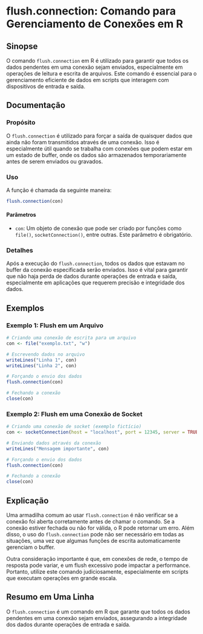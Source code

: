 <!--
Meta Description: # flush.connection: Comando para Gerenciamento de Conexões em R ## Sinopse O comando `flush.connection` em R é utilizado para garantir que todos os da...
Meta Keywords: flush, que, dados, conexão, con
-->

# flush.connection: Comando para Gerenciamento de Conexões em R

## Sinopse
O comando `flush.connection` em R é utilizado para garantir que todos os dados pendentes em uma conexão sejam enviados, especialmente em operações de leitura e escrita de arquivos. Este comando é essencial para o gerenciamento eficiente de dados em scripts que interagem com dispositivos de entrada e saída.

## Documentação
### Propósito
O `flush.connection` é utilizado para forçar a saída de quaisquer dados que ainda não foram transmitidos através de uma conexão. Isso é especialmente útil quando se trabalha com conexões que podem estar em um estado de buffer, onde os dados são armazenados temporariamente antes de serem enviados ou gravados.

### Uso
A função é chamada da seguinte maneira:

```R
flush.connection(con)
```

#### Parâmetros
- `con`: Um objeto de conexão que pode ser criado por funções como `file()`, `socketConnection()`, entre outras. Este parâmetro é obrigatório.

### Detalhes
Após a execução do `flush.connection`, todos os dados que estavam no buffer da conexão especificada serão enviados. Isso é vital para garantir que não haja perda de dados durante operações de entrada e saída, especialmente em aplicações que requerem precisão e integridade dos dados.

## Exemplos
### Exemplo 1: Flush em um Arquivo
```R
# Criando uma conexão de escrita para um arquivo
con <- file("exemplo.txt", "w")

# Escrevendo dados no arquivo
writeLines("Linha 1", con)
writeLines("Linha 2", con)

# Forçando o envio dos dados
flush.connection(con)

# Fechando a conexão
close(con)
```

### Exemplo 2: Flush em uma Conexão de Socket
```R
# Criando uma conexão de socket (exemplo fictício)
con <- socketConnection(host = "localhost", port = 12345, server = TRUE)

# Enviando dados através da conexão
writeLines("Mensagem importante", con)

# Forçando o envio dos dados
flush.connection(con)

# Fechando a conexão
close(con)
```

## Explicação
Uma armadilha comum ao usar `flush.connection` é não verificar se a conexão foi aberta corretamente antes de chamar o comando. Se a conexão estiver fechada ou não for válida, o R pode retornar um erro. Além disso, o uso do `flush.connection` pode não ser necessário em todas as situações, uma vez que algumas funções de escrita automaticamente gerenciam o buffer.

Outra consideração importante é que, em conexões de rede, o tempo de resposta pode variar, e um flush excessivo pode impactar a performance. Portanto, utilize este comando judiciosamente, especialmente em scripts que executam operações em grande escala.

## Resumo em Uma Linha
O `flush.connection` é um comando em R que garante que todos os dados pendentes em uma conexão sejam enviados, assegurando a integridade dos dados durante operações de entrada e saída.